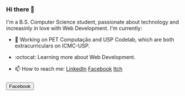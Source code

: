 ### Hi there 👋
I'm a B.S. Computer Science student, passionate about technology and increasinly in love with Web Development. 
I'm currently:
- 🔭 Working on PET Computação and USP Codelab, which are both extracurriculars on ICMC-USP.
- :octocat: Learning more about Web Development.

- 📫 How to reach me: 
[LinkedIn](https://www.linkedin.com/in/mwingter/) [Facebook](https://www.facebook.com/mwingter) [Itch](https://mwingter.itch.io/)


### <button class="fab fa-facebook-square" href="https://www.facebook.com/mwingter">Facebook</button>

### <i class="fab fa-linkedin" href="https://www.linkedin.com/in/mwingter/"></i>

<!--
- 👯 I’m looking to collaborate on ...
- 🤔 I’m looking for help with ...
- 💬 Ask me about ...
- 😄 Pronouns: ...
- ⚡ Fun fact: ...
-->
